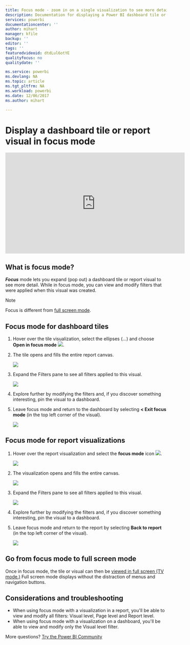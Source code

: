 ```yaml
---
title: Focus mode - zoom in on a single visualization to see more detail.
description: Documentation for displaying a Power BI dashboard tile or report visualizations in focus mode, aka pop out.
services: powerbi
documentationcenter: ''
author: mihart
manager: kfile
backup: ''
editor: ''
tags: ''
featuredvideoid: dtdLul6otYE
qualityfocus: no
qualitydate: ''

ms.service: powerbi
ms.devlang: NA
ms.topic: article
ms.tgt_pltfrm: NA
ms.workload: powerbi
ms.date: 12/06/2017
ms.author: mihart

---
```

# Display a dashboard tile or report visual in focus mode
<iframe width="560" height="315" src="https://www.youtube.com/embed/dtdLul6otYE" frameborder="0" allowfullscreen></iframe>


## What is focus mode?
***Focus*** mode lets you expand (pop out) a dashboard tile or report visual to see more detail.  While in focus mode, you can view and modify filters that were applied when this visual was created.  

> [!NOTE]
> Focus is different from [full screen mode](service-tile-fullscreen-mode.md).
> 
## Focus mode for dashboard tiles
1. Hover over the tile visualization, select the ellipses (...) and choose **Open in focus mode** ![](media/service-focus-mode/power-bi-dashboard-focus-mode.png).  
   
2. The tile opens and fills the entire report canvas. 

   ![](media/service-focus-mode/power-bi-tile-focus.png)

3. Expand the Filters pane to see all filters applied to this visual.
   
   ![](media/service-focus-mode/power-bi-focus-filters.png)

4. Explore further by modifying the filters and, if you discover something interesting, pin the visual to a dashboard.

5. Leave focus mode and return to the dashboard by selecting **< Exit focus mode** (in the top left corner of the visual).
   
    ![](media/service-focus-mode/power-bi-tile-exit-focus.png)    


## Focus mode for report visualizations

1. Hover over the report visualization and select the **focus mode** icon ![](media/service-focus-mode/pbi_popout.jpg).  
   
   ![](media/service-focus-mode/power-bi-hover-focus.png)
2. The visualization opens and fills the entire canvas. 

   
   ![](media/service-focus-mode/power-bi-display-focus-newer2.png)
3. Expand the Filters pane to see all filters applied to this visual.
   
   ![](media/service-focus-mode/power-bi-display-focus-filters.png)
4. Explore further by modifying the filters and, if you discover something interesting, pin the visual to a dashboard.   
5. Leave focus mode and return to the report by selecting **Back to report** (in the top left corner of the visual). 
   
    ![](media/service-focus-mode/power-bi-exit-focus-report.png)  

## Go from focus mode to full screen mode
Once in focus mode, the tile or visual can then be [viewed in full screen (TV mode.)](service-fullscreen-mode.md) Full screen mode displays without the distraction of menus and navigation buttons.

## Considerations and troubleshooting
* When using focus mode with a visualization in a report, you'll be able to view and modify all filters: Visual level, Page level and Report level.    
* When using focus mode with a visualization on a dashboard, you'll be able to view and modify only the Visual level filter.

More questions? [Try the Power BI Community](http://community.powerbi.com/)

